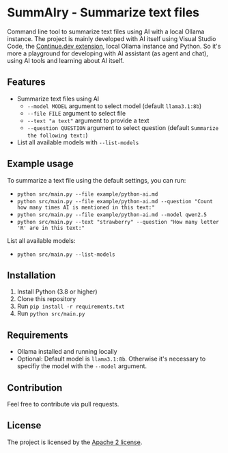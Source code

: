 # SummAIry - Summarize text files
Command line tool to summarize text files using AI with a local Ollama instance. The project is mainly developed with AI itself using Visual Studio Code, the [Continue.dev extension](https://www.continue.dev/), local Ollama instance and Python. So it's more a playground for developing with AI assistant (as agent and chat), using AI tools and learning about AI itself.

## Features
- Summarize text files using AI
  - `--model MODEL` argument to select model (default `llama3.1:8b`)
  - `--file FILE` argument to select file
  - `--text "a text"` argument to provide a text
  - `--question QUESTION` argument to select question (default `Summarize the following text:`)
- List all available models with `--list-models`

## Example usage
To summarize a text file using the default settings, you can run:
- `python src/main.py --file example/python-ai.md`
- `python src/main.py --file example/python-ai.md --question "Count how many times AI is mentioned in this text:"`
- `python src/main.py --file example/python-ai.md --model qwen2.5`
- `python src/main.py --text "strawberry" --question "How many letter 'R' are in this text:"`

List all available models:
- `python src/main.py --list-models`

## Installation
1. Install Python (3.8 or higher)
2. Clone this repository
3. Run `pip install -r requirements.txt`
4. Run `python src/main.py`

## Requirements
- Ollama installed and running locally
- Optional: Default model is `llama3.1:8b`. Otherwise it's necessary to specifiy the model with the `--model` argument.


## Contribution
Feel free to contribute via pull requests.

## License
The project is licensed by the [Apache 2 license](LICENSE).